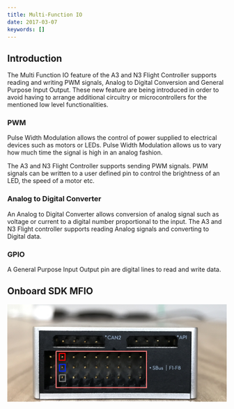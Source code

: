 ```yaml
---
title: Multi-Function IO
date: 2017-03-07
keywords: []
---
```


## Introduction

The Multi Function IO feature of the A3 and N3 Flight Controller supports reading and writing PWM signals, Analog to Digital Conversion and General Purpose Input Output. These new feature are being introduced
  in order to avoid having to arrange additional circuitry or microcontrollers for the mentioned low level functionalities. 
 
### PWM

Pulse Width Modulation allows the control of power supplied to electrical devices such as motors or LEDs. Pulse Width Modulation allows us to vary how much time the signal is high in an analog fashion. 
 
 The A3 and N3 Flight Controller supports sending PWM signals. PWM signals can be written to a user defined pin to control the brightness of an LED, the speed of a motor etc. 

### Analog to Digital Converter 

An Analog to Digital Converter allows conversion of analog signal such as voltage or current to a digital number proportional to the input. 
The A3 and N3 Flight controller supports reading Analog signals and converting to Digital data.  

### GPIO 

A General Purpose Input Output pin are digital lines to read and write data. 

## Onboard SDK MFIO 

[![A3 MFIO](../images/common/A3MFIO.jpg)](../images/common/A3MFIO.jpg) 






